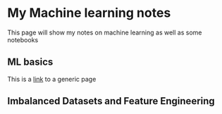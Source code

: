 # My Machine learning notes

This page will show my notes on machine learning as well as some notebooks

## ML basics

This is a [link](https://github.com/mteix) to a generic page
## Imbalanced Datasets and Feature Engineering
